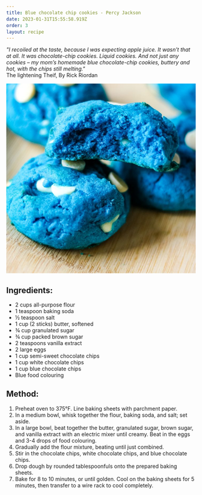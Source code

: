 ```yaml
---
title: Blue chocolate chip cookies - Percy Jackson
date: 2023-01-31T15:55:58.919Z
order: 3
layout: recipe
---
```

*"I recoiled at the taste, because I was expecting apple juice. It wasn’t that at all. It was chocolate-chip cookies. Liquid cookies. And not just any cookies – my mom’s homemade blue chocolate-chip cookies, buttery and hot, with the chips still melting."*\
The lightening Theif, By Rick Riordan 

![blue cookies with chocolate chips on wooden table](../uploads/img_0863-720x720.jpg "blue cookies")

## **Ingredients:**

* 2 cups all-purpose flour 
* 1 teaspoon baking soda 
* ½ teaspoon salt 
* 1 cup (2 sticks) butter, softened 
* ¾ cup granulated sugar
* ¾ cup packed brown sugar
* 2 teaspoons vanilla extract 
* 2 large eggs 
* 1 cup semi-sweet chocolate chips 
* 1 cup white chocolate chips 
* 1 cup blue chocolate chips 
* Blue food colouring

## **Method:**

1. Preheat oven to 375°F. Line baking sheets with parchment paper. 
2. In a medium bowl, whisk together the flour, baking soda, and salt; set aside. 
3. In a large bowl, beat together the butter, granulated sugar, brown sugar, and vanilla extract with an electric mixer until creamy. Beat in the eggs and 3-4 drops of food colouring. 
4. Gradually add the flour mixture, beating until just combined. 
5. Stir in the chocolate chips, white chocolate chips, and blue chocolate chips. 
6. Drop dough by rounded tablespoonfuls onto the prepared baking sheets. 
7. Bake for 8 to 10 minutes, or until golden. Cool on the baking sheets for 5 minutes, then transfer to a wire rack to cool completely.